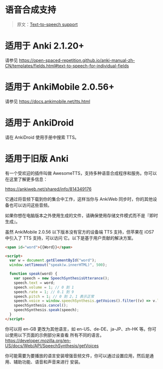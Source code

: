 # 语音合成支持

> 原文：[Text-to-speech support](https://faqs.ankiweb.net/text-to-speech-support.html)

<h1>适用于 Anki 2.1.20+</h1>

请参见
<https://open-spaced-repetition.github.io/anki-manual-zh-CN/templates/fields.html#text-to-speech-for-individual-fields>

<h1>适用于 AnkiMobile 2.0.56+</h1>

请参见 <https://docs.ankimobile.net/tts.html>

<h1>适用于 AnkiDroid</h1>

请在 AnkiDroid 使用手册中搜索 TTS。

<h1>适用于旧版 Anki</h1>

有一个受欢迎的插件叫做 AwesomeTTS，支持多种语音合成程序和服务。你可以在这里了解更多信息：

<https://ankiweb.net/shared/info/814349176>

它通过将音频下载到你的集合中工作，这样当你与 AnkiWeb 同步时，你的其他设备也可以访问这些音频。

如果你想在电脑版本之外使用生成的文件，请确保使用存储文件模式而不是『即时生成』。

虽然 AnkiMobile 2.0.56 以下版本没有官方的设备端 TTS 支持，但苹果在 iOS7 中引入了 TTS 支持，可以访问
它。以下是基于用户贡献的解决方案。

```html
<span id="word">{{Word}}</span>

<script>
  var w = document.getElementById("word");
  window.setTimeout("speak(w.innerHTML)", 500);

  function speak(word) {
    var speech = new SpeechSynthesisUtterance();
    speech.text = word;
    speech.volume = 1; // 0 到 1
    speech.rate = 1; // 0.1 到 9
    speech.pitch = 1; // 0 到 2，1 表示正常
    speech.voice = window.speechSynthesis.getVoices().filter((v) => v.lang == "en-GB")[0];
    speechSynthesis.cancel();
    speechSynthesis.speak(speech);
  }
</script>
```

你可以将 en-GB 更改为其他语言，如 en-US、de-DE、ja-JP、zh-HK 等。你可以使用以下页面的示例部分来查看
所有不同的语言。<https://developer.mozilla.org/en-US/docs/Web/API/SpeechSynthesis/getVoices>

你可能需要为要播放的语言安装增强音频文件，你可以通过设置应用，然后是通用、辅助功能、语音和声音来进行
安装。
